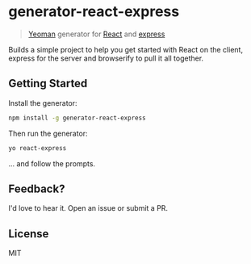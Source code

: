 # generator-react-express

> [Yeoman](http://yeoman.io) generator for [React](http://facebook.github.io/react/) and [express](http://expressjs.com/)

Builds a simple project to help you get started with React on the client, express for the server and browserify to pull it all together.


## Getting Started

Install the generator:

```bash
npm install -g generator-react-express
```

Then run the generator:

```bash
yo react-express
```

... and follow the prompts.


## Feedback?

I'd love to hear it. Open an issue or submit a PR.


## License

MIT
